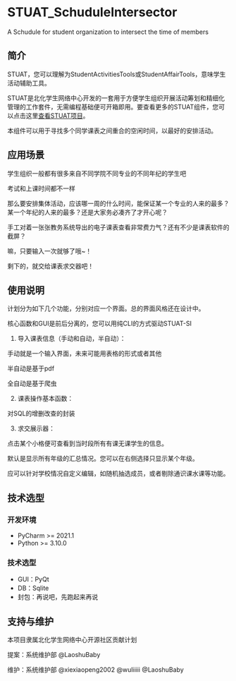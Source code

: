 # STUAT_SchuduleIntersector
A Schudule for student organization to intersect the time of members

## 简介

STUAT，您可以理解为StudentActivitiesTools或StudentAffairTools，意味学生活动辅助工具。

STUAT是北化学生网络中心开发的一套用于方便学生组织开展活动筹划和精细化管理的工作套件，无需编程基础便可开箱即用。要查看更多的STUAT组件，您可以点击这里[查看STUAT项目](https://github.com/BUCTSNC/STUAT)。

本组件可以用于寻找多个同学课表之间重合的空闲时间，以最好的安排活动。

## 应用场景

学生组织一般都有很多来自不同学院不同专业的不同年纪的学生吧

考试和上课时间都不一样

那么要安排集体活动，应该哪一周的什么时间，能保证某一个专业的人来的最多？某一个年纪的人来的最多？还是大家务必凑齐了才开心呢？

手工对着一张张教务系统导出的电子课表查看非常费力气？还有不少是课表软件的截屏？

嘛，只要输入一次就够了哦~！

剩下的，就交给课表求交器吧！

## 使用说明

计划分为如下几个功能，分别对应一个界面。总的界面风格还在设计中。

核心函数和GUI是前后分离的，您可以用纯CLI的方式驱动STUAT-SI


1. 导入课表信息（手动和自动，半自动）：

手动就是一个输入界面，未来可能用表格的形式或者其他

半自动是基于pdf

全自动是基于爬虫


2. 课表操作基本函数：

对SQL的增删改查的封装


3. 求交展示器：

点击某个小格便可查看到当时段所有有课无课学生的信息。

默认是显示所有年级的汇总情况。您可以在右侧选择只显示某个年级。

应可以针对学校情况自定义编辑，如随机抽选成员，或者剔除通识课水课等功能。


## 技术选型

### 开发环境

+ PyCharm >= 2021.1
+ Python >= 3.10.0

### 技术选型

+ GUI：PyQt
+ DB：Sqlite
+ 封包：再说吧，先跑起来再说

## 支持与维护

本项目隶属北化学生网络中心开源社区贡献计划

提案：系统维护部 @LaoshuBaby

维护：系统维护部 @xiexiaopeng2002 @wuliiiii @LaoshuBaby